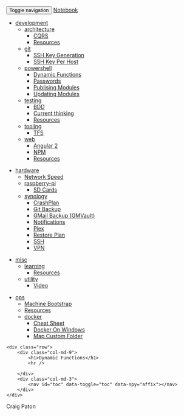 ﻿<!DOCTYPE html>
<html lang="en">
<head>
    <meta charset='utf-8'>
    <meta http-equiv="X-UA-Compatible" content="chrome=1">
    <meta http-equiv="X-UA-Compatible" content="IE=edge">
    <meta name="viewport" content="width=device-width, initial-scale=1">
    <title>Dynamic Functions</title>
    <link rel="canonical" href="http://notebook.craigpaton.uk/development/powershell/dynamic-functions.html" />
    <!--<link rel="stylesheet" type="text/css" href="/css/bootstrap.css" media="screen">-->
    <link rel="stylesheet" type="text/css" href="/css/bootstrap-solar.min.css" media="screen">
    <link rel="stylesheet" type="text/css" href="/css/bootstrap-toc.min.css" media="screen">
    <link rel="stylesheet" type="text/css" href="/css/rainbow.css" media="screen">
    <link rel="stylesheet" type="text/css" href="/css/customisation.css" media="screen">
</head>
<body data-spy="scroll" data-target="#toc">
    <nav id="header-nav-bar" class="navbar navbar-default navbar-fixed-top">
        <div class="container">
            <div class="navbar-header">
                <button type="button" class="navbar-toggle collapsed" data-toggle="collapse" data-target="#navbar" aria-expanded="false" aria-controls="navbar">
                    <span class="sr-only">Toggle navigation</span>
                    <span class="icon-bar"></span>
                    <span class="icon-bar"></span>
                    <span class="icon-bar"></span>
                </button>
                <a class="navbar-brand" href="/">Notebook</a>
            </div>
            <div id="navbar" class="navbar-collapse collapse">
                <ul class="nav navbar-nav">
                    <li class="dropdown">
                        <a href="#" class="dropdown-toggle" data-toggle="dropdown" role="button" aria-haspopup="true" aria-expanded="false">development <span class="caret"></span></a>
                                                        <!-- NavBarMenu Start -->
                            <ul class="dropdown-menu">
                            <li class="dropdown dropdown-submenu"><a href="#" class="dropdown-toggle" data-toggle="dropdown">architecture</a>
                                                        <!-- NavBarMenu Start -->
                            <ul class="dropdown-menu">
                            <li class=""><a href="/development/architecture/CQRS.html">CQRS</a></li>
                            <li class=""><a href="/development/architecture/resources.html">Resources</a></li>
                            </ul>
                            <!-- NavBarMenu Start --> 
                            </li>   
                            <li class="dropdown dropdown-submenu"><a href="#" class="dropdown-toggle" data-toggle="dropdown">git</a>
                                                        <!-- NavBarMenu Start -->
                            <ul class="dropdown-menu">
                            <li class=""><a href="/development/git/ssh-keys.html">SSH Key Generation</a></li>
                            <li class=""><a href="/development/git/ssh-key-per-host.html">SSH Key Per Host</a></li>
                            </ul>
                            <!-- NavBarMenu Start --> 
                            </li>   
                            <li class="dropdown dropdown-submenu"><a href="#" class="dropdown-toggle" data-toggle="dropdown">powershell</a>
                                                        <!-- NavBarMenu Start -->
                            <ul class="dropdown-menu">
                            <li class=""><a href="/development/powershell/dynamic-functions.md">Dynamic Functions</a></li>
                            <li class=""><a href="/development/powershell/passwords.html">Passwords</a></li>
                            <li class=""><a href="/development/powershell/publishing-modules.md">Publising Modules</a></li>
                            <li class=""><a href="/development/powershell/updating-modules.html">Updating Modules</a></li>
                            </ul>
                            <!-- NavBarMenu Start --> 
                            </li>   
                            <li class="dropdown dropdown-submenu"><a href="#" class="dropdown-toggle" data-toggle="dropdown">testing</a>
                                                        <!-- NavBarMenu Start -->
                            <ul class="dropdown-menu">
                            <li class=""><a href="/development/testing/BDD.html">BDD</a></li>
                            <li class=""><a href="/development/testing/current-thinking.html">Current thinking</a></li>
                            <li class=""><a href="/development/testing/resources.html">Resources</a></li>
                            </ul>
                            <!-- NavBarMenu Start --> 
                            </li>   
                            <li class="dropdown dropdown-submenu"><a href="#" class="dropdown-toggle" data-toggle="dropdown">tooling</a>
                                                        <!-- NavBarMenu Start -->
                            <ul class="dropdown-menu">
                            <li class=""><a href="/development/tooling/tfs.html">TFS</a></li>
                            </ul>
                            <!-- NavBarMenu Start --> 
                            </li>   
                            <li class="dropdown dropdown-submenu"><a href="#" class="dropdown-toggle" data-toggle="dropdown">web</a>
                                                        <!-- NavBarMenu Start -->
                            <ul class="dropdown-menu">
                            <li class=""><a href="/development/web/angular.html">Angular 2</a></li>
                            <li class=""><a href="/development/web/npm.html">NPM</a></li>
                            <li class=""><a href="/development/web/resources.html">Resources</a></li>
                            </ul>
                            <!-- NavBarMenu Start --> 
                            </li>   
                            </ul>
                            <!-- NavBarMenu Start --> 
                    </li>
                </ul>
                <ul class="nav navbar-nav">
                    <li class="dropdown">
                        <a href="#" class="dropdown-toggle" data-toggle="dropdown" role="button" aria-haspopup="true" aria-expanded="false">hardware <span class="caret"></span></a>
                                                        <!-- NavBarMenu Start -->
                            <ul class="dropdown-menu">
                            <li class=""><a href="/hardware/network-speed.html">Network Speed</a></li>
                            <li class="dropdown dropdown-submenu"><a href="#" class="dropdown-toggle" data-toggle="dropdown">raspberry-pi</a>
                                                        <!-- NavBarMenu Start -->
                            <ul class="dropdown-menu">
                            <li class=""><a href="/hardware/raspberry-pi/sd-cards.html">SD Cards</a></li>
                            </ul>
                            <!-- NavBarMenu Start --> 
                            </li>   
                            <li class="dropdown dropdown-submenu"><a href="#" class="dropdown-toggle" data-toggle="dropdown">synology</a>
                                                        <!-- NavBarMenu Start -->
                            <ul class="dropdown-menu">
                            <li class=""><a href="/hardware/synology/crash-plan.html">CrashPlan</a></li>
                            <li class=""><a href="/hardware/synology/git.html">Git Backup</a></li>
                            <li class=""><a href="/hardware/synology/gmvault.html">GMail Backup (GMVault)</a></li>
                            <li class=""><a href="/hardware/synology/notifications.html">Notifications</a></li>
                            <li class=""><a href="/hardware/synology/plex.html">Plex</a></li>
                            <li class=""><a href="/hardware/synology/restore.html">Restore Plan</a></li>
                            <li class=""><a href="/hardware/synology/ssh.html">SSH</a></li>
                            <li class=""><a href="/hardware/synology/vpn.html">VPN</a></li>
                            </ul>
                            <!-- NavBarMenu Start --> 
                            </li>   
                            </ul>
                            <!-- NavBarMenu Start --> 
                    </li>
                </ul>
                <ul class="nav navbar-nav">
                    <li class="dropdown">
                        <a href="#" class="dropdown-toggle" data-toggle="dropdown" role="button" aria-haspopup="true" aria-expanded="false">misc <span class="caret"></span></a>
                                                        <!-- NavBarMenu Start -->
                            <ul class="dropdown-menu">
                            <li class="dropdown dropdown-submenu"><a href="#" class="dropdown-toggle" data-toggle="dropdown">learning</a>
                                                        <!-- NavBarMenu Start -->
                            <ul class="dropdown-menu">
                            <li class=""><a href="/misc/learning/resources.html">Resources</a></li>
                            </ul>
                            <!-- NavBarMenu Start --> 
                            </li>   
                            <li class="dropdown dropdown-submenu"><a href="#" class="dropdown-toggle" data-toggle="dropdown">utility</a>
                                                        <!-- NavBarMenu Start -->
                            <ul class="dropdown-menu">
                            <li class=""><a href="/misc/utility/video.html">Video</a></li>
                            </ul>
                            <!-- NavBarMenu Start --> 
                            </li>   
                            </ul>
                            <!-- NavBarMenu Start --> 
                    </li>
                </ul>
                <ul class="nav navbar-nav">
                    <li class="dropdown">
                        <a href="#" class="dropdown-toggle" data-toggle="dropdown" role="button" aria-haspopup="true" aria-expanded="false">ops <span class="caret"></span></a>
                                                        <!-- NavBarMenu Start -->
                            <ul class="dropdown-menu">
                            <li class=""><a href="/ops/machine-bootsrap.html">Machine Bootstrap</a></li>
                            <li class=""><a href="/ops/resources.html">Resources</a></li>
                            <li class="dropdown dropdown-submenu"><a href="#" class="dropdown-toggle" data-toggle="dropdown">docker</a>
                                                        <!-- NavBarMenu Start -->
                            <ul class="dropdown-menu">
                            <li class=""><a href="/ops/docker/cheat-sheet.html">Cheat Sheet</a></li>
                            <li class=""><a href="/ops/docker/on-windows.html">Docker On Windows</a></li>
                            <li class=""><a href="/ops/docker/map-custom_folder-to-host.html">Map Custom Folder</a></li>
                            </ul>
                            <!-- NavBarMenu Start --> 
                            </li>   
                            </ul>
                            <!-- NavBarMenu Start --> 
                    </li>
                </ul>
            </div>
        </div>
    </nav>

<div class="container">

    <div class="row">
        <div class="col-md-9">
            <h1>Dynamic Functions</h1>
            <hr />
        
        </div>
        <div class="col-md-3">
            <nav id="toc" data-toggle="toc" data-spy="affix"></nav>
        </div>
    </div>
</div>
<footer class="footer">
  <div class="container">
    <p class="text-muted">Craig Paton</p>
  </div>
</footer>

</body>
<!-- jQuery (necessary for Bootstrap's JavaScript plugins) -->
<script src="/js/jquery-3.1.0.min.js"></script>
<!-- Include all compiled plugins (below), or include individual files as needed -->
<script src="/js/bootstrap.min.js"></script>

<script src="/js/highlight.pack.js"></script>
<script>hljs.initHighlightingOnLoad();</script>

<script src="/js/bootstrap-toc.min.js"></script>

<script lang="javascript">
(function($){
    $(document).ready(function(){
        $('ul.dropdown-menu [data-toggle=dropdown]').on('click', function(event) {
            event.preventDefault(); 
            event.stopPropagation(); 
            $(this).parent().siblings().removeClass('open');
            $(this).parent().toggleClass('open');
        });
    });
})(jQuery);
</script>

<script lang="javascript">
$('body').scrollspy({ 
    target: '#toc', offset: 55
})
</script>

<script src="/js/anchor-fix.js"></script>

<!-- style all markdown tables -->
<script lang="javascript">
(function($){
    $(document).ready(function(){
        $('table').addClass("table table-bordered table-hover")
    });
})(jQuery);
</script>

<!-- show horizontal scrollbar for code blocks instead of wrapping -->
<!--<script lang="javascript">
(function($){
    $(document).ready(function(){
        $('pre code').css({ 
            "overflow-x": "auto",
            "white-space": "pre"
        })
    });
})(jQuery);
</script>-->
</html>